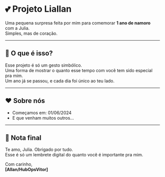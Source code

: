# 💕 Projeto Liallan

Uma pequena surpresa feita por mim para comemorar **1 ano de namoro** com a Julia.  
Simples, mas de coração.

---

## 📌 O que é isso?

Esse projeto é só um gesto simbólico.  
Uma forma de mostrar o quanto esse tempo com você tem sido especial pra mim.  
Um ano já se passou, e cada dia foi único ao teu lado.

---

## ❤️ Sobre nós

- Começamos em: 01/06/2024  
- E que venham muitos outros…

---

## 💬 Nota final

Te amo, Julia. Obrigado por tudo.  
Esse é só um lembrete digital do quanto você é importante pra mim.

Com carinho,  
**[Allan/HubOpsVitor]**
